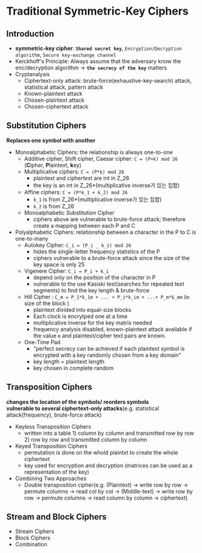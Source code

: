 # Traditional Symmetric-Key Ciphers

## Introduction
- **symmetric-key cipher**: **```Shared secret key```**, ```Encryption/Decryption algorithm```, ```Secure key-exchange channel```
- Kerckhoff's Principle: Always assume that the adversary know the enc/decryption algorithm -> **```the secrecy of the key```** matters
- Cryptanalysis
    - Ciphertext-only attack: brute-force(exhaustive-key-search) attack, statistical attack, pattern attack
    - Known-plaintext attack
    - Chosen-plaintext attack
    - Chosen-ciphertext attack

## Substitution Ciphers
**Replaces one symbol with another**
- Monoalphabetic Ciphers: the relationship is always one-to-one
    - Additive cipher, Shift cipher, Caesar cipher: ```C = (P+k) mod 26``` (**C**ipher,  **P**laintext, **k**ey)
    - Multiplicative ciphers: ```C = (P*k) mod 26```
        - plaintext and ciphertext are int in Z_26
        - the key is an int in Z_26*(multiplicative inverse가 있는 집합)
    - Affine ciphers: ```C = (P*k_1 + k_2) mod 26```
        - ```k_1``` is from Z_26*(multiplicative inverse가 있는 집합)
        - ```k_2``` is from Z_26
    - Monoalphabetic Substitution Cipher
        - ciphers above are vulnerable to brute-force attack; therefore create a mapping between each P and C
- Polyalphabetic Ciphers: relationship between a character in the P to C is one-to-many
    - Autokey Cipher: ```C_i = (P_i _ k_i) mod 26 ```
        - hides the single-letter frequency statistics of the P
        - ciphers vulnerable to a brute-force attack since the size of the key space is only 25
    - Vigenere Cipher: ```C_i = P_i + k_i```
        - depend only on the position of the character in P
        - vulnerable to the use Kasiski test(searches for repeated text segments) to find the key length & brute-force
    - Hill Cipher : ```C_m = P_1*k_1m + ... + P_i*k_im + ...+ P_m*k_mm``` (```m```: size of the block )
        - plaintext divided into equal-size blocks
        - Each clock is encrytped one at a time
        - multiplicative inverse for the key matrix needed
        - frequency analysis disabled, known-plaintext attack available if the value ```m``` and plaintext/cipher text pairs are known.
    - One-Time Pad
        - "perfect secrecy can be achieved if each plaintext symbol is encrypted with a key randomly chosen from a key domain"
        - key length = plaintext length
        - key chosen in complete random

## Transposition Ciphers
**changes the location of the symbols/ reorders symbols** <br>
**vulnerable to several ciphertext-only attacks**(e.g. statistical attack(frequency), brute-force attack)
- Keyless Transposition Ciphers
    - written into a table 1) column by column and transmitted row by row 2) row by row and transmitted column by column
- Keyed Transposition Ciphers
    - permutation is done on the whold plaintxt to create the whole ciphertext
    - key used for encryption and decryption (matrices can be used as a representation of the key)
- Combining Two Approaches
    - Double transposition cipher(e.g. (Plaintext) -> write row by row -> permute columns -> read col by col -> (Middle-text) -> write row by row -> permute columns -> read column by column -> ciphertext)

## Stream and Block Ciphers
- Stream Ciphers
- Block Ciphers
- Combination

